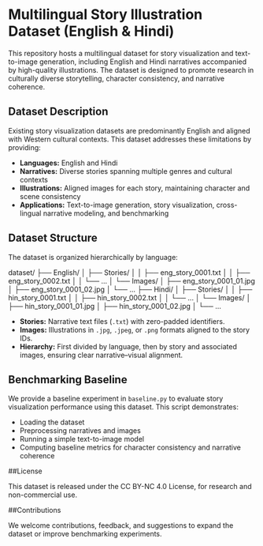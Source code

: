 # Multilingual Story Illustration Dataset (English & Hindi)

This repository hosts a multilingual dataset for story visualization and text-to-image generation, including English and Hindi narratives accompanied by high-quality illustrations. The dataset is designed to promote research in culturally diverse storytelling, character consistency, and narrative coherence.

## Dataset Description

Existing story visualization datasets are predominantly English and aligned with Western cultural contexts. This dataset addresses these limitations by providing:

- **Languages:** English and Hindi
- **Narratives:** Diverse stories spanning multiple genres and cultural contexts
- **Illustrations:** Aligned images for each story, maintaining character and scene consistency
- **Applications:** Text-to-image generation, story visualization, cross-lingual narrative modeling, and benchmarking

## Dataset Structure

The dataset is organized hierarchically by language:

dataset/
├── English/
│ ├── Stories/
│ │ ├── eng_story_0001.txt
│ │ ├── eng_story_0002.txt
│ │ └── ...
│ └── Images/
│ ├── eng_story_0001_01.jpg
│ ├── eng_story_0001_02.jpg
│ └── ...
├── Hindi/
│ ├── Stories/
│ │ ├── hin_story_0001.txt
│ │ ├── hin_story_0002.txt
│ │ └── ...
│ └── Images/
│ ├── hin_story_0001_01.jpg
│ ├── hin_story_0001_02.jpg
│ └── ...


- **Stories:** Narrative text files (`.txt`) with zero-padded identifiers.
- **Images:** Illustrations in `.jpg`, `.jpeg`, or `.png` formats aligned to the story IDs.
- **Hierarchy:** First divided by language, then by story and associated images, ensuring clear narrative–visual alignment.

## Benchmarking Baseline

We provide a baseline experiment in `baseline.py` to evaluate story visualization performance using this dataset. This script demonstrates:

- Loading the dataset
- Preprocessing narratives and images
- Running a simple text-to-image model
- Computing baseline metrics for character consistency and narrative coherence

##License

This dataset is released under the CC BY-NC 4.0 License, for research and non-commercial use.

##Contributions

We welcome contributions, feedback, and suggestions to expand the dataset or improve benchmarking experiments.
